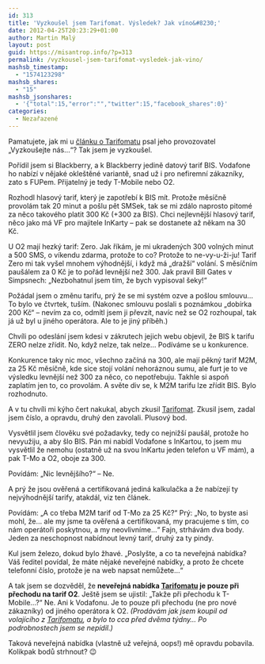 ```yaml
---
id: 313
title: 'Vyzkoušel jsem Tarifomat. Výsledek? Jak víno&#8230;'
date: 2012-04-25T20:23:29+01:00
author: Martin Malý
layout: post
guid: https://misantrop.info/?p=313
permalink: /vyzkousel-jsem-tarifomat-vysledek-jak-vino/
mashsb_timestamp:
  - "1574123298"
mashsb_shares:
  - "15"
mashsb_jsonshares:
  - '{"total":15,"error":"","twitter":15,"facebook_shares":0}'
categories:
  - Nezařazené
---
```

Pamatujete, jak mi u [článku o Tarifomatu](https://misantrop.info/tariffffuuuuuumat/) psal jeho provozovatel &#8222;Vyzkoušejte nás&#8230;&#8220;? Tak jsem je vyzkoušel.

<!--more-->

Pořídil jsem si Blackberry, a k Blackberry jedině datový tarif BIS. Vodafone ho nabízí v nějaké okleštěné variantě, snad už i pro nefiremní zákazníky, zato s FUPem. Přijatelný je tedy T-Mobile nebo O2.

Rozhodl hlasový tarif, který je zapotřebí k BIS mít. Protože měsíčně provolám tak 20 minut a pošlu pět SMSek, tak se mi zdálo naprosto pitomé za něco takového platit 300 Kč (+300 za BIS). Chci nejlevnější hlasový tarif, něco jako má VF pro majitele InKarty &#8211; pak se dostanete až někam na 30 Kč.

U O2 mají hezký tarif: Zero. Jak říkám, je mi ukradených 300 volných minut a 500 SMS, o víkendu zdarma, protože to co? Protože to ne-vy-u-ži-ju! Tarif Zero mi tak vyšel mnohem výhodnější, i když má &#8222;dražší&#8220; volání. S měsíčním paušálem za 0 Kč je to pořád levnější než 300. Jak pravil Bill Gates v Simpsnech: &#8222;Nezbohatnul jsem tím, že bych vypisoval šeky!&#8220;

Požádal jsem o změnu tarifu, prý že se mi systém ozve a pošlou smlouvu&#8230; To bylo ve čtvrtek, tuším. (Nakonec smlouvu poslali s poznámkou &#8222;dobírka 200 Kč&#8220; &#8211; nevím za co, odmítl jsem ji převzít, navíc než se O2 rozhoupal, tak já už byl u jiného operátora. Ale to je jiný příběh.)

Chvíli po odeslání jsem kdesi v zákrutech jejich webu objevil, že BIS k tarifu ZERO nelze zřídit. No, když nelze, tak nelze&#8230; Podíváme se u konkurence.

Konkurence taky nic moc, všechno začíná na 300, ale mají pěkný tarif M2M, za 25 Kč měsíčně, kde sice stojí volání nehoráznou sumu, ale furt je to ve výsledku levnější než 300 za něco, co nepotřebuju. Takhle si aspoň zaplatím jen to, co provolám. A světe div se, k M2M tarifu lze zřídit BIS. Bylo rozhodnuto.

A v tu chvíli mi kýho čert nakukal, abych zkusil <a href="https://www.anrdoezrs.net/jc102nmvsmu9CJHAIHF9BBJCBDHC" target="_top" onmouseover="window.status='https://tarifomat.cz';return true;" onmouseout="window.status=' ';return true;">Tarifomat</a>. Zkusil jsem, zadal jsem číslo, a opravdu, druhý den zavolali. Plusový bod.

Vysvětlil jsem člověku své požadavky, tedy co nejnižší paušál, protože ho nevyužiju, a aby šlo BIS. Pán mi nabídl Vodafone s InKartou, to jsem mu vysvětlil že nemohu (ostatně už na svou InKartu jeden telefon u VF mám), a pak T-Mo a O2, oboje za 300.

Povídám: &#8222;Nic levnějšího?&#8220; &#8211; Ne.

A prý že jsou ověřená a certifikovaná jediná kalkulačka a že nabízejí ty nejvýhodnější tarify, atakdál, viz ten článek.

Povídám: &#8222;A co třeba M2M tarif od T-Mo za 25 Kč?&#8220; Prý: &#8222;No, to byste asi mohl, že&#8230; ale my jsme ta ověřená a certifikovaná, my pracujeme s tím, co nám operátoři poskytnou, a my neovlivníme&#8230;&#8220; Fajn, strhávám dva body. Jeden za neschopnost nabídnout levný tarif, druhý za ty pindy.

Kul jsem železo, dokud bylo žhavé. &#8222;Poslyšte, a co ta neveřejná nabídka? Váš ředitel povídal, že máte nějaké neveřejné nabídky, a proto že chcete telefonní číslo, protože je na web napsat nemůžete&#8230;&#8220;

A tak jsem se dozvěděl, že **neveřejná nabídka <a href="https://www.anrdoezrs.net/jc102nmvsmu9CJHAIHF9BBJCBDHC" target="_top" onmouseover="window.status='https://tarifomat.cz';return true;" onmouseout="window.status=' ';return true;">Tarifomatu</a> je pouze při přechodu na tarif O2**. Ještě jsem se ujistil: &#8222;Takže při přechodu k T-Mobile&#8230;?&#8220; Ne. Ani k Vodafonu. Je to pouze při přechodu (ne pro nové zákazníky) od jiného operátora k O2. _(Prodávám jak jsem koupil od volajícího z <a href="https://www.anrdoezrs.net/jc102nmvsmu9CJHAIHF9BBJCBDHC" target="_top" onmouseover="window.status='https://tarifomat.cz';return true;" onmouseout="window.status=' ';return true;">Tarifomatu</a>, a bylo to cca před dvěma týdny&#8230; Po podrobnostech jsem se nepídil.)_

Taková neveřejná nabídka (vlastně už veřejná, oops!) mě opravdu pobavila. Kolikpak bodů strhnout? 😉
